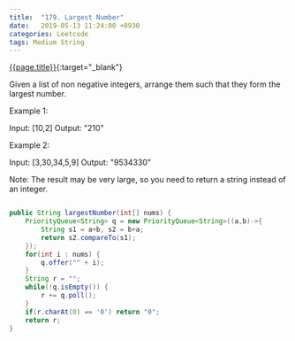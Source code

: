 ```yaml
---
title:  "179. Largest Number"
date:   2019-05-13 11:24:00 +0930
categories: Leetcode
tags: Medium String
---
```


[{{page.title}}](https://leetcode.com/problems/largest-number/){:target="_blank"}

Given a list of non negative integers, arrange them such that they form the largest number.

Example 1:

Input: [10,2]
Output: "210"

Example 2:

Input: [3,30,34,5,9]
Output: "9534330"

Note: The result may be very large, so you need to return a string instead of an integer.


```java

public String largestNumber(int[] nums) {
    PriorityQueue<String> q = new PriorityQueue<String>((a,b)->{
        String s1 = a+b, s2 = b+a;
        return s2.compareTo(s1);
    });
    for(int i : nums) {
        q.offer("" + i);
    }
    String r = "";
    while(!q.isEmpty()) {
        r += q.poll();
    }
    if(r.charAt(0) == '0') return "0";
    return r;
}
```

